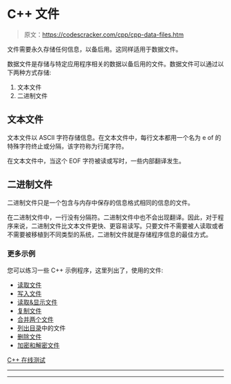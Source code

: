# C++ 文件

> 原文：<https://codescracker.com/cpp/cpp-data-files.htm>

文件需要永久存储任何信息，以备后用。这同样适用于数据文件。

数据文件是存储与特定应用程序相关的数据以备后用的文件。数据文件可以通过以下两种方式存储:

1.  文本文件
2.  二进制文件

## 文本文件

文本文件以 ASCII 字符存储信息。在文本文件中，每行文本都用一个名为 e of 的特殊字符终止或分隔，该字符称为行尾字符。

在文本文件中，当这个 EOF 字符被读或写时，一些内部翻译发生。

## 二进制文件

二进制文件只是一个包含与内存中保存的信息格式相同的信息的文件。

在二进制文件中，一行没有分隔符。二进制文件中也不会出现翻译。因此，对于程序来说，二进制文件比文本文件更快、更容易读写。只要文件不需要被人读取或者不需要被移植到不同类型的系统，二进制文件就是存储程序信息的最佳方式。

### 更多示例

您可以练习一些 C++ 示例程序，这里列出了，使用的文件:

*   [读取文件](/cpp/program/cpp-program-read-file.htm)
*   [写入文件](/cpp/program/cpp-program-write-file.htm)
*   [读取&显示文件](/cpp/program/cpp-program-read-and-display-file.htm)
*   [复制文件](/cpp/program/cpp-program-copy-file.htm)
*   [合并两个文件](/cpp/program/cpp-program-merge-two-files.htm)
*   [列出目录](/cpp/program/cpp-program-list-files-in-directory.htm)中的文件
*   [删除文件](/cpp/program/cpp-program-delete-file.htm)
*   [加密和解密文件](/cpp/program/cpp-program-encrypt-file.htm)

[C++ 在线测试](/exam/showtest.php?subid=3)

* * *

* * *